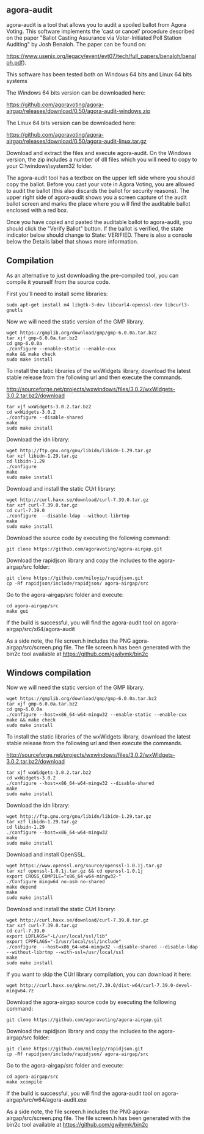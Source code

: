 ## agora-audit

agora-audit is a tool that allows you to audit a spoiled ballot from Agora Voting. This software implements the 'cast or cancel' procedure described on the paper "Ballot Casting Assurance via Voter-Initiated Poll Station Auditing" by Josh Benaloh. The paper can be found on:

https://www.usenix.org/legacy/event/evt07/tech/full_papers/benaloh/benaloh.pdf).

This software has been tested both on Windows 64 bits and Linux 64 bits systems

The Windows 64 bits version can be downloaded here:

https://github.com/agoravoting/agora-airgap/releases/download/0.50/agora-audit-windows.zip

The Linux 64 bits version can be downloaded here:

https://github.com/agoravoting/agora-airgap/releases/download/0.50/agora-audit-linux.tar.gz

Download and extract the files and execute agora-audit. On the Windows version, the zip includes a number of dll files which you will need to copy to your C:\windows\system32 folder.

The agora-audit tool has a textbox on the upper left side where you should copy the ballot. Before you cast your vote in Agora Voting, you are allowed to audit the ballot (this also discards the ballot for security reasons). The upper right side of agora-audit shows you a screen capture of the audit ballot screen and marks the place where you will find the auditable ballot enclosed with a red box.

Once you have copied and pasted the auditable ballot to agora-audit, you should click the "Verify Ballot" button. If the ballot is verified, the state indicator below should change to State: VERIFIED. There is also a console below the Details label that shows more information.

## Compilation

As an alternative to just downloading the pre-compiled tool, you can compile it yourself from the source code. 

First you'll need to install some libraries:

    sudo apt-get install m4 libgtk-3-dev libcurl4-openssl-dev libcurl3-gnutls

Now we will need the static version of the GMP library.

    wget https://gmplib.org/download/gmp/gmp-6.0.0a.tar.bz2
    tar xjf gmp-6.0.0a.tar.bz2
    cd gmp-6.0.0a
    ./configure --enable-static --enable-cxx
    make && make check
    sudo make install


To install the static libraries of the wxWidgets library, download the latest stable release from the following url and then execute the commands.

http://sourceforge.net/projects/wxwindows/files/3.0.2/wxWidgets-3.0.2.tar.bz2/download

    tar xjf wxWidgets-3.0.2.tar.bz2
    cd wxWidgets-3.0.2
    ./configure --disable-shared
    make
    sudo make install
    
Download the idn library:

    wget http://ftp.gnu.org/gnu/libidn/libidn-1.29.tar.gz
    tar xzf libidn-1.29.tar.gz
    cd libidn-1.29
    ./configure
    make
    sudo make install
    
Download and install the static CUrl library:

    wget http://curl.haxx.se/download/curl-7.39.0.tar.gz
    tar xzf curl-7.39.0.tar.gz
    cd curl-7.39.0
    ./configure  --disable-ldap --without-librtmp
    make
    sudo make install

Download the source code by executing the following command:

    git clone https://github.com/agoravoting/agora-airgap.git
    
Download the rapidjson library and copy the includes to the agora-airgap/src folder:

    git clone https://github.com/miloyip/rapidjson.git
    cp -Rf rapidjson/include/rapidjson/ agora-airgap/src

Go to the agora-airgap/src folder and execute:

    cd agora-airgap/src
    make gui
    
If the build is successful, you will find the agora-audit tool on agora-airgap/src/x64/agora-audit

As a side note, the file screen.h includes the PNG agora-airgap/src/screen.png file. The file screen.h has been generated with the bin2c tool available at https://github.com/gwilymk/bin2c

## Windows compilation

Now we will need the static version of the GMP library.

    wget https://gmplib.org/download/gmp/gmp-6.0.0a.tar.bz2
    tar xjf gmp-6.0.0a.tar.bz2
    cd gmp-6.0.0a
    ./configure --host=x86_64-w64-mingw32 --enable-static --enable-cxx
    make && make check
    sudo make install

To install the static libraries of the wxWidgets library, download the latest stable release from the following url and then execute the commands.

http://sourceforge.net/projects/wxwindows/files/3.0.2/wxWidgets-3.0.2.tar.bz2/download

    tar xjf wxWidgets-3.0.2.tar.bz2
    cd wxWidgets-3.0.2
    ./configure --host=x86_64-w64-mingw32 --disable-shared
    make
    sudo make install
    
Download the idn library:

    wget http://ftp.gnu.org/gnu/libidn/libidn-1.29.tar.gz
    tar xzf libidn-1.29.tar.gz
    cd libidn-1.29
    ./configure --host=x86_64-w64-mingw32
    make
    sudo make install
    
Download and install OpenSSL.

    wget https://www.openssl.org/source/openssl-1.0.1j.tar.gz
    tar xzf openssl-1.0.1j.tar.gz && cd openssl-1.0.1j
    export CROSS_COMPILE="x86_64-w64-mingw32-" 
    ./Configure mingw64 no-asm no-shared
    make depend
    make
    sudo make install
    
    
Download and install the static CUrl library:

    wget http://curl.haxx.se/download/curl-7.39.0.tar.gz
    tar xzf curl-7.39.0.tar.gz
    cd curl-7.39.0
    export LDFLAGS="-L/usr/local/ssl/lib"
    export CPPFLAGS="-I/usr/local/ssl/include"
    ./configure  --host=x86_64-w64-mingw32 --disable-shared --disable-ldap --without-librtmp --with-ssl=/usr/local/ssl
    make
    sudo make install
    
If you want to skip the CUrl library compilation, you can download it here:

    wget http://curl.haxx.se/gknw.net/7.39.0/dist-w64/curl-7.39.0-devel-mingw64.7z

Download the agora-airgap source code by executing the following command:

    git clone https://github.com/agoravoting/agora-airgap.git
    
Download the rapidjson library and copy the includes to the agora-airgap/src folder:

    git clone https://github.com/miloyip/rapidjson.git
    cp -Rf rapidjson/include/rapidjson/ agora-airgap/src

Go to the agora-airgap/src folder and execute:

    cd agora-airgap/src
    make xcompile
    
If the build is successful, you will find the agora-audit tool on agora-airgap/src/w64/agora-audit.exe

As a side note, the file screen.h includes the PNG agora-airgap/src/screen.png file. The file screen.h has been generated with the bin2c tool available at https://github.com/gwilymk/bin2c



